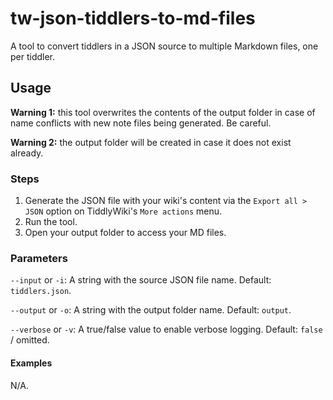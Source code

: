 # tw-json-tiddlers-to-md-files

A tool to convert tiddlers in a JSON source to multiple Markdown files, one per tiddler.

## Usage

**Warning 1:** this tool overwrites the contents of the output folder in case of name conflicts with new note files being generated. Be careful.

**Warning 2:** the output folder will be created in case it does not exist already.

### Steps

1. Generate the JSON file with your wiki's content via the `Export all > JSON` option on TiddlyWiki's `More actions` menu.
2. Run the tool.
3. Open your output folder to access your MD files.

### Parameters

`--input` or `-i`: A string with the source JSON file name. Default: `tiddlers.json`.

`--output` or `-o`: A string with the output folder name. Default: `output`.

`--verbose` or `-v`: A true/false value to enable verbose logging. Default: `false` / omitted.

#### Examples

N/A.

